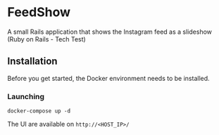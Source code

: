 # FeedShow

A small Rails application that shows the Instagram feed as a slideshow (Ruby on Rails - Tech Test)

## Installation

Before you get started, the Docker environment needs to be installed.

### Launching

    docker-compose up -d

The UI are available on `http://<HOST_IP>/`
